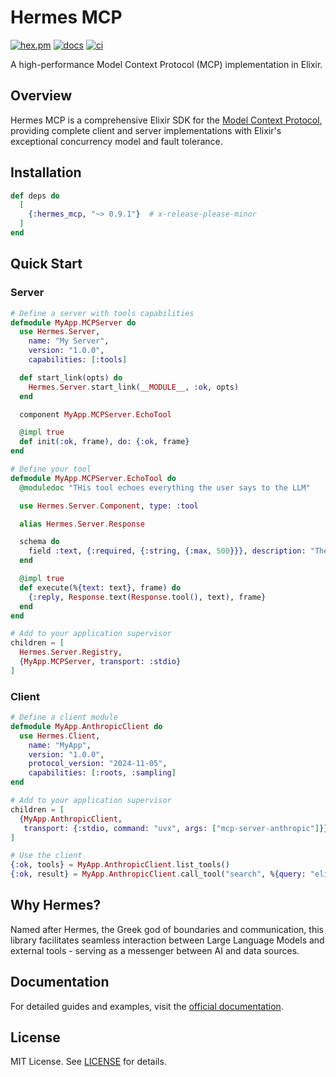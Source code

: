 # Hermes MCP

[![hex.pm](https://img.shields.io/hexpm/v/hermes_mcp.svg)](https://hex.pm/packages/hermes_mcp)
[![docs](https://img.shields.io/badge/hex-docs-blue.svg)](https://hexdocs.pm/hermes_mcp)
[![ci](https://github.com/cloudwalk/hermes-mcp/actions/workflows/ci.yml/badge.svg)](https://github.com/cloudwalk/hermes-mcp/actions/workflows/ci.yml)

A high-performance Model Context Protocol (MCP) implementation in Elixir.

## Overview

Hermes MCP is a comprehensive Elixir SDK for the [Model Context Protocol](https://spec.modelcontextprotocol.io/), providing complete client and server implementations with Elixir's exceptional concurrency model and fault tolerance.

## Installation

```elixir
def deps do
  [
    {:hermes_mcp, "~> 0.9.1"}  # x-release-please-minor
  ]
end
```

## Quick Start

### Server

```elixir
# Define a server with tools capabilities
defmodule MyApp.MCPServer do
  use Hermes.Server, 
    name: "My Server", 
    version: "1.0.0", 
    capabilities: [:tools]

  def start_link(opts) do
    Hermes.Server.start_link(__MODULE__, :ok, opts)
  end

  component MyApp.MCPServer.EchoTool

  @impl true
  def init(:ok, frame), do: {:ok, frame}
end

# Define your tool
defmodule MyApp.MCPServer.EchoTool do
  @moduledoc "THis tool echoes everything the user says to the LLM"

  use Hermes.Server.Component, type: :tool

  alias Hermes.Server.Response

  schema do
    field :text, {:required, {:string, {:max, 500}}}, description: "The text to be echoed, max of 500 chars"
  end

  @impl true
  def execute(%{text: text}, frame) do
    {:reply, Response.text(Response.tool(), text), frame}
  end
end

# Add to your application supervisor
children = [
  Hermes.Server.Registry,
  {MyApp.MCPServer, transport: :stdio}
]
```

### Client  

```elixir
# Define a client module
defmodule MyApp.AnthropicClient do
  use Hermes.Client,
    name: "MyApp",
    version: "1.0.0",
    protocol_version: "2024-11-05",
    capabilities: [:roots, :sampling]
end

# Add to your application supervisor
children = [
  {MyApp.AnthropicClient, 
   transport: {:stdio, command: "uvx", args: ["mcp-server-anthropic"]}}
]

# Use the client
{:ok, tools} = MyApp.AnthropicClient.list_tools()
{:ok, result} = MyApp.AnthropicClient.call_tool("search", %{query: "elixir"})
```

## Why Hermes?

Named after Hermes, the Greek god of boundaries and communication, this library facilitates seamless interaction between Large Language Models and external tools - serving as a messenger between AI and data sources.

## Documentation

For detailed guides and examples, visit the [official documentation](https://hexdocs.pm/hermes_mcp).

## License

MIT License. See [LICENSE](./LICENSE) for details.
